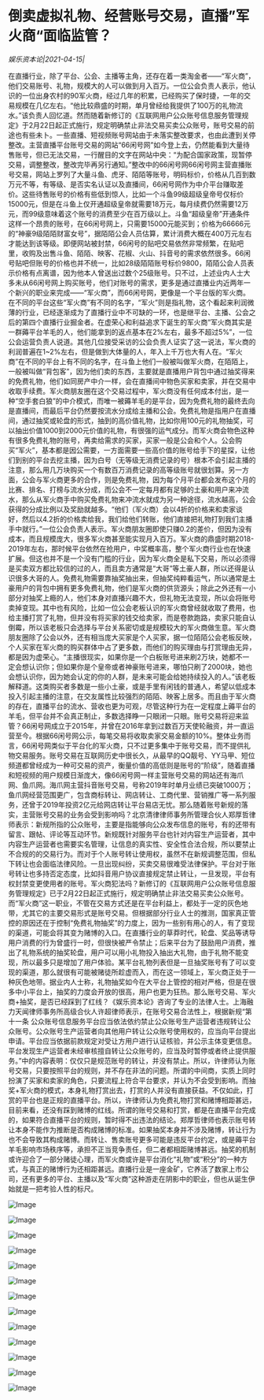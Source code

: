 # 倒卖虚拟礼物、经营账号交易，直播”军火商“面临监管？

*娱乐资本论|2021-04-15|*

在直播行业，除了平台、公会、主播等主角，还存在着一类淘金者——“军火商”，他们交易账号、礼物，规模大的人可以做到月入百万。一位公会负责人表示，他认识的一位出身农村的90军火商，经过几年的积累，已经购买了保时捷，一年的交易规模在几亿左右。“他比较鼎盛的时期，单月曾经给我提供了100万的礼物流水。”该负责人回忆道。然而随着新修订的《互联网用户公众账号信息服务管理规定》于2月22日起正式施行，规定明确禁止非法交易买卖公众账号，账号交易的前途也有些未卜。一些直播、短视频账号网站由于未落实整改要求，也由此遭到关停整改。主营直播平台账号交易的网站“66闲号网”如今登上去，仍然能看到大量待售账号，但已无法交易，一行醒目的文字在网站中央：“为配合国家政策，现暂停交易，调整整改，整改完毕再另行通知。”整改中的66闲号网66闲号网主营直播账号交易，网站上罗列了大量斗鱼、虎牙、陌陌等账号，明码标价，价格从几百到数万元不等，有等级、是否实名认证以及直播间，66闲号网作为中介平台赚取差价。这些待售账号的价格有些低到惊人，比如一个斗鱼99级超级皇帝号仅标价15000元，但是在斗鱼上仅开通超级皇帝就需要18万元，每月续费仍然需要12万元，而99级意味着这个账号的消费至少在百万级以上。斗鱼“超级皇帝”开通条件这样一个昂贵的账号，在66闲号网上，只需要15000元能买到；价格为66666元的“神豪9级陌陌财富女号”，据陌陌公会人员估算，累计消费大概在400万元左右才能达到该等级。即便网站被封禁，66闲号的贴吧交易依然非常频繁，在贴吧里，收购及出售斗鱼、陌陌、映客、花椒、火山、抖音号的需求依然很多。66闲号贴吧但账号的价格也并不统一，比如28级陌陌账号标价9800，陌陌公会人员表示价格有点离谱，因为他本人曾送出过数个25级账号。只不过，上述业内人士大多未从66闲号网上购买账号，他们对账号的需求，更多是通过直播业内近两年一个新兴的职业来完成——“军火商”，而66闲号网，更像是一个平台版的军火商。在不同的平台这些“军火商”有不同的名字，“军火”则是指礼物，这个看起来利润微薄的行业，已经逐渐成为了直播行业中不可缺的一环，也是继平台、主播、公会之后的第四个直播行业掘金者。在虚荣心和利益追求下诞生的军火商“军火商其实是一群薅平台羊毛的人，他们能拿到的返点基本在2%左右，最多不超过5%”，一位公会运营负责人说道。其他几位接受采访的公会负责人证实了这一说法，军火商的利润普遍在1~2%左右，但是做到大体量的人，年入上千万也大有人在。“军火商”在不同的平台上有不同的名字，在斗鱼上他们一般被叫做军火商，在陌陌上，一般被叫做“背包客”，因为他们卖的东西，主要就是直播用户背包中通过抽奖得来的免费礼物，他们如同房产中介一样，会在直播间中物色买家和卖家，并在交易中收取手续费。军火商朋友圈在这个交易过程中，军火商没有任何成本付出，是一种“空手套白狼”的中介模式，而唯一被薅羊毛的是平台，因为免费礼物的最终去向是直播间，而最后平台仍然要按流水分成给主播和公会。免费礼物是指用户在直播间，通过抽奖或轮盘的形式，抽到的高价值礼物，比如你用100元的礼物抽奖，可以抽出价值1000到2000元价值的礼物，有很强的运气成分。而军火商会物色这种有很多免费礼物的账号，再卖给需求的买家，买家一般是公会和个人。公会购买“军火”，基本都是因公需要，一方面需要一些高价值的账号给手下的星探，让他们到别的平台去挖主播，因为白号（无等级无消费记录的号）根本不会引起主播的注意，那么用几万块购买一个有数百万消费记录的高等级账号就很划算。另一方面，公会与军火商更多的合作，则是免费礼物，因为每个月平台都会发布这个月的比赛、排名、打榜与流水分成，而公会不一定每月都有足够的土豪和用户来冲流水，那么从军火商手中购买免费礼物来冲流水就成为另一种途径，流水越高，公会获得的分成比例以及奖励就越多。“他们（军火商）会以4折的价格来和卖家谈好，然后以4.2折的价格卖给我，我们给他们转账，他们直接把礼物打到我们主播手中就行。”一位公会负责人表示。军火商朋友圈即使只赚0.2的差价，但因为没有成本，而且规模庞大，很多军火商甚至能实现月入百万。军火商的鼎盛时期2018-2019年左右，那时候平台依然在抢用户，中奖概率高，整个军火商行业也在快速扩展。但这也并不是一个没有门槛的行业，因为军火商全是私下交易，所以必须得是买卖双方都比较信的过的人，而且卖方通常是“大哥”等土豪人群，所以还得是认识很多大哥的人。免费礼物需要靠抽奖抽出来，但抽奖纯粹看运气，所以通常是土豪用户的背包中拥有更多免费礼物，他们是军火商的供货源头；除此之外还有一小部分对抽奖上瘾的人，他们本身对直播兴趣不大，但礼物无法变现，所以会将账号卖掉变现。其中也有风险，比如一位公会老板认识的军火商曾经就收取了费用，也给主播打赏了礼物，但并没有将买家的钱交给卖家，而是卷款跑路，卖家只能自认倒霉，所以该老板只会选择与平台关系密切或是规模较大的军火商做生意。军火商朋友圈除了公会以外，还有相当庞大买家是个人买家，据一位陌陌公会老板反映，个人买家在军火商的购买群体中占了更多数，而他们的购买理由与打赏理由无异，都是因为虚荣心。“主播很现实，如果你是一个白板账号进来刷2万块，她都不一定会想认识你；但如果你是个皇帝或者神豪账号进来，哪怕只刷了2000块，她也会想认识你，因为她会认定的你的人群，是未来可能会给她持续投入的人。”该老板解释道。这类购买者多数是一些小土豪，或是手里有闲钱的普通人，希望以低成本投入引起主播的注意，在交友属性比较强烈的陌陌、映客上居多。而且由于军火商的存在，直播平台的流水、营收也更为可观，尽管这种行为在一定程度上薅平台的羊毛，但平台并不会真正制止，多数选择睁一只眼闭一只眼。账号交易将迎来监管？66闲号网成立于2015年，并曾在2016年拿到过数百万天使轮融资，并一直运营至今。根据66闲号网公示，每笔交易将收取卖家交易金额的10%。整体业务而言，66闲号网类似于平台化的军火商，只不过更多集中于账号交易，而不提供礼物交易服务。账号交易在互联网历史中很长久，从最早的QQ靓号、YY马甲、短位频道都曾经成为一种可交易的资产，衡量价值的高低则是账号的“阶级”，随着直播和短视频的用户规模日渐庞大，像66闲号网一样主营账号交易的网站还有海爪网、鱼爪网。海爪网主营抖音账号交易，号称2019年时单月业绩已突破1000万；鱼爪网经营范围更广，包含商标转让、网店转让、工商代里、营销推广等一系列服务，还曾于2019年投资2亿元给网店转让平台易店无忧。那么随着账号新规的落实，主营账号交易的业务会受到影响吗？北京清律律师事务所管理合伙人郑厚哲律师表示：新规所指的公众账号，主要是指能够向公众发布信息的账号，有的还带有留言、跟帖、评论等互动环节。新规既针对服务平台也针对内容生产运营者，其中内容生产运营者也需要实名管理，让信息的真实性、安全性合法合规，所以要禁止不合规的的交易行为。而对于个人账号转让使用权，虽然不在新规调整范围，但私下转让也会面临法律风险。一旦出现纠纷，买卖交易很难受法律保护。平台对于账号转让也多持否定态度，比如抖音用户协议直接规定禁止转让，一旦发现，平台有权封禁变更使用者的账号。军火商犯法吗？新修订的《互联网用户公众账号信息服务管理规定》已于2月22日起正式施行，规定明确禁止非法交易买卖公众账号。而“军火商”这一职业，不管在交易方式还是在平台利益上，都处于一定的灰色地带，尤其它的主要交易形式是账号交易。但根据部分行业人士的推测，国家真正管控的原因还在于控制“免费礼物抽奖”的力度上，因为一些别有用心的人，有了变现的渠道，可能会将其变为赌博的入口。在直播行业的草莽时代，轮盘、奖品等诱导用户消费的行为曾盛行一时，但很快被严令禁止；后来平台为了鼓励用户消费，推出了礼物系统的抽奖轮盘，用户可以用小礼物投入抽出大礼物，由于礼物不能变现，所以最多只是增加了用户体验。某平台礼物列表但是一旦抽奖账号有了可以变现的渠道，那么就很有可能被赌徒所趁虚而入，而在这一领域上，军火商正处于一种灰色地带。据业内人士称，礼物抽奖如今在大平台上管控的相对严格，但是在很多中小平台上，抽奖的力度会开放的很高，用户也更为狂热。那么账号交易、军火商+抽奖，是否已经踩到了红线？《娱乐资本论》咨询了专业的法律人士。上海融力天闻律师事务所高级合伙人许超律师表示，在账号交易合法性上，根据新规“第十一条 公众账号信息服务平台应当依法依约禁止公众账号生产运营者违规转让公众账号。公众账号生产运营者向其他用户转让公众账号使用权的，应当向平台提出申请。平台应当依据前款规定对受让方用户进行认证核验，并公示主体变更信息。平台发现生产运营者未经审核擅自转让公众账号的，应当及时暂停或者终止提供服务。”中的内容表明：仅仅只是规范账号的转让，并没有禁止。所以，许律师认为账号交易，只要按照平台的规则，并不存在非法的问题。所谓的中间商，实质上同时扮演了买家和卖家的角色，只要流程上符合平台要求，并认为不会受到影响。而抽奖+军火商的模式，本身礼物打赏出去，打赏的人并没有直接获益。不仅如此，打赏的平台也是正规的直播平台。所以，许律师认为免费礼物打赏和赌博相距甚远，目前来看，还没有踩到赌博的红线。所谓的账号交易和打赏，都是在直播平台完成的，如果符合直播平台的规则，暂时得不出违法的结论。郑厚哲律师也表示账号转让本身不能作为推断是否构成赌博的标准。如果抽奖本身并不涉及赌博，转让行为也不会导致其构成赌博。而转让、售卖账号更多可能是违反平台约定，或是薅平台羊毛影响市场秩序等，承担不正当竞争责任，但二者都相距赌博甚远。抽奖的机制或许迎合了一部分赌徒心理，而军火商或许是平台消化“礼物”或“积分”的一种方式，与真正的赌博行为还相距甚远。直播行业是一座金矿，它养活了数家上市公司，还有更多的平台、主播以及“军火商”这种游走在阴影中的职业，但也从诞生伊始就是一把考验人性的标尺。

![Image](https://mmbiz.qpic.cn/mmbiz_png/89KlkjcF9iane97OE9nIib7Lea1kEnTxs6KCebiaNycSlU7ln3G4Al2GGncjA3tnqxgUmU4P7LL2m7JVstG1X7B4w/640?wx_fmt=png&tp=webp&wxfrom=5&wx_lazy=1&wx_co=1)

![Image](https://mmbiz.qpic.cn/mmbiz_jpg/89KlkjcF9iane97OE9nIib7Lea1kEnTxs6SAdVTXwgLsp2CHKr5MV78UrOZpcJehdlE5bUBnzeiauD4ds6dDkz2sg/640?wx_fmt=jpeg&tp=webp&wxfrom=5&wx_lazy=1&wx_co=1)

![Image](https://mmbiz.qpic.cn/mmbiz_png/89KlkjcF9iane97OE9nIib7Lea1kEnTxs6nAhPliclSztIVsy5qqhDpbyWwic9ZelTeUrUwAc9acxDZeo1Cbguot4w/640?wx_fmt=png&tp=webp&wxfrom=5&wx_lazy=1&wx_co=1)

![Image](https://mmbiz.qpic.cn/mmbiz_jpg/89KlkjcF9iane97OE9nIib7Lea1kEnTxs6efnGVANfpd3PrgFTWQibS16t5j82hyY2R0IbRWZCJPY9eSZJVqUvUjA/640?wx_fmt=jpeg&tp=webp&wxfrom=5&wx_lazy=1&wx_co=1)

![Image](https://mmbiz.qpic.cn/mmbiz_png/jNZszpkibXx9yFHyPrIK0lXIIGT5Cn9ZiagBvDoRK6tls8ZulbyCribBgs6wPW5jQcTBfsicaR6ianaPlhy4icHiboMzA/640?wx_fmt=png&tp=webp&wxfrom=5&wx_lazy=1&wx_co=1)

![Image](https://mmbiz.qpic.cn/mmbiz_jpg/89KlkjcF9iane97OE9nIib7Lea1kEnTxs6EYgoeXc6UMtEvmpPDVccAFJeI6Dm4VjCT3vFclX6aiaSqTgaNcwlictw/640?wx_fmt=jpeg&tp=webp&wxfrom=5&wx_lazy=1&wx_co=1)

![Image](https://mmbiz.qpic.cn/mmbiz_jpg/89KlkjcF9iane97OE9nIib7Lea1kEnTxs6yrtomG9orDwzr7iaISJtOVHiaVkEK9iaQBnV9Rkz6CkKXqnIK3DZia5jmQ/640?wx_fmt=jpeg&tp=webp&wxfrom=5&wx_lazy=1&wx_co=1)

![Image](https://mmbiz.qpic.cn/mmbiz_jpg/89KlkjcF9iane97OE9nIib7Lea1kEnTxs6pghalIicmTldwYf3JhWVGfWSWgyDYDk2v7mp6V7POHXkL5pQia3CBibpA/640?wx_fmt=jpeg&tp=webp&wxfrom=5&wx_lazy=1&wx_co=1)

![Image](https://mmbiz.qpic.cn/mmbiz_png/jNZszpkibXx9yFHyPrIK0lXIIGT5Cn9Ziau6j63PLUe6XMsT6zwmAW4g0DYibceoaU1z1iadwBGcYnGpIkCuclEZqA/640?wx_fmt=png&tp=webp&wxfrom=5&wx_lazy=1&wx_co=1)

![Image](https://mmbiz.qpic.cn/mmbiz_png/89KlkjcF9iane97OE9nIib7Lea1kEnTxs6HcXfJjt59zViaU8W2B4quNEncpPYydB4hMgvW5DJqbTBuuSxdskVN7w/640?wx_fmt=png&tp=webp&wxfrom=5&wx_lazy=1&wx_co=1)

![Image](https://mmbiz.qpic.cn/mmbiz_png/89KlkjcF9iane97OE9nIib7Lea1kEnTxs6SicQmJesxEicHia8fM6yMuqhC9GQCgDhM9oRIME0Yx3qRkbVPGgGykMGQ/640?wx_fmt=png&tp=webp&wxfrom=5&wx_lazy=1&wx_co=1)

![Image](https://mmbiz.qpic.cn/mmbiz_png/jNZszpkibXx9yFHyPrIK0lXIIGT5Cn9ZiaqibvJFUPxj3TAYWfx6fUbibun9Cib1fFollvyV2SYeYa8TiclV3WC5rzog/640?wx_fmt=png&tp=webp&wxfrom=5&wx_lazy=1&wx_co=1)

![Image](https://mmbiz.qpic.cn/mmbiz_jpg/89KlkjcF9iane97OE9nIib7Lea1kEnTxs6VhWsfS0d7ejA669QG4Oa4HEoAMNdUyIVVbWV6XfkW5cakpDq74IYkg/640?wx_fmt=jpeg&tp=webp&wxfrom=5&wx_lazy=1&wx_co=1)

